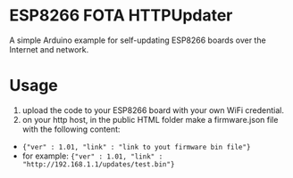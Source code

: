 # ESP8266 FOTA HTTPUpdater
A simple Arduino example for self-updating ESP8266 boards over the Internet and network.
# Usage
1. upload the code to your ESP8266 board with your own WiFi credential.
2. on your http host, in the public HTML folder make a firmware.json file with the following content:

- `{"ver" : 1.01, "link" : "link to yout firmware bin file"}`
- for example: `{"ver" : 1.01, "link" : "http://192.168.1.1/updates/test.bin"}`
